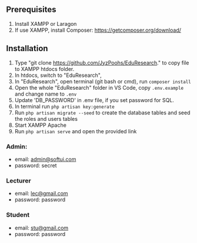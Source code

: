 ## Prerequisites
1. Install XAMPP or Laragon
2. If use XAMPP, install Composer: https://getcomposer.org/download/

## Installation
1. Type "git clone https://github.com/JyzPoohs/EduResearch." to copy file to XAMPP htdocs folder. 
2. In htdocs, switch to "EduResearch",
3. In "EduResearch", open terminal (git bash or cmd), run `composer install`
4. Open the whole "EduResearch" folder in VS Code, copy `.env.example` and change name to `.env`
5. Update 'DB_PASSWORD' in .env file, if you set password for SQL.
6. In  terminal run `php artisan key:generate`
7. Run `php artisan migrate --seed` to create the database tables and seed the roles and users tables
8. Start XAMPP Apache
9. Run `php artisan serve` and open the provided link

### Admin: 
- email: admin@softui.com
- password: secret

### Lecturer 
- email: lec@gmail.com
- password: password

### Student 
- email: stu@gmail.com
- password: password
